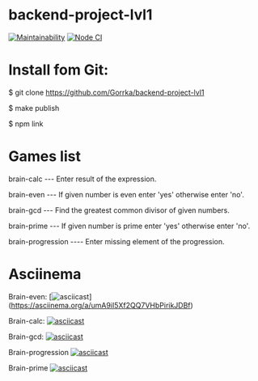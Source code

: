 # backend-project-lvl1

[![Maintainability](https://api.codeclimate.com/v1/badges/a99a88d28ad37a79dbf6/maintainability)](https://codeclimate.com/github/codeclimate/codeclimate/maintainability)
[![Node CI](https://github.com/Gorrka/backend-project-lvl1/workflows/Node%20CI/badge.svg)](https://github.com/Gorrka/backend-project-lvl1/actions)

# Install fom Git:

$ git clone https://github.com/Gorrka/backend-project-lvl1

$ make publish

$ npm link

# Games list

brain-calc  --- Enter result of the expression.

brain-even  --- If given number is even enter 'yes' otherwise enter 'no'.

brain-gcd --- Find the greatest common divisor of given numbers.

brain-prime --- If given number is prime enter 'yes' otherwise enter 'no'.

brain-progression ---- Enter missing element of the progression. 

# Asciinema

Brain-even:
[![asciicast](https://asciinema.org/a/umA9iI5Xf2QQ7VHbPirikJDBf.svg)]
(https://asciinema.org/a/umA9iI5Xf2QQ7VHbPirikJDBf)

Brain-calc:
[![asciicast](https://asciinema.org/a/p13V1ucxfWaBHLz8iFtd3sLmQ.svg)](https://asciinema.org/a/p13V1ucxfWaBHLz8iFtd3sLmQ)

Brain-gcd:
[![asciicast](https://asciinema.org/a/keAdCSuTvZuVL4PPMJiMFnuV9.svg)](https://asciinema.org/a/keAdCSuTvZuVL4PPMJiMFnuV9)

Brain-progression
[![asciicast](https://asciinema.org/a/Dy8sqpOb5rOWTrYoUrgzO75jz.svg)](https://asciinema.org/a/Dy8sqpOb5rOWTrYoUrgzO75jz)

Brain-prime
[![asciicast](https://asciinema.org/a/qizUMx6rWkC7yUWjVFctqbHeG.svg)](https://asciinema.org/a/qizUMx6rWkC7yUWjVFctqbHeG)

